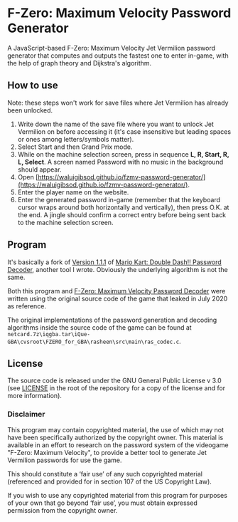 # F-Zero: Maximum Velocity Password Generator

A JavaScript-based F-Zero: Maximum Velocity Jet Vermilion password generator that computes and outputs the fastest one to enter in-game, with the help of graph theory and Dijkstra's algorithm.

## How to use

Note: these steps won't work for save files where Jet Vermilion has already been unlocked.

1. Write down the name of the save file where you want to unlock Jet Vermilion on before accessing it (it's case insensitive but leading spaces or ones among letters/symbols matter).
2. Select Start and then Grand Prix mode.
3. While on the machine selection screen, press in sequence **L, R, Start, R, L, Select**. A screen named Password with no music in the background should appear.
5. Open [https://waluigibsod.github.io/fzmv-password-generator/](https://waluigibsod.github.io/fzmv-password-generator/).
6. Enter the player name on the website.
7. Enter the generated password in-game (remember that the keyboard cursor wraps around both horizontally and vertically), then press O.K. at the end. A jingle should confirm a correct entry before being sent back to the machine selection screen.

## Program

It's basically a fork of [Version 1.1.1](https://github.com/WaluigiBSOD/mkdd-password-decoder/releases/tag/1.1.1) of [Mario Kart: Double Dash!! Password Decoder](https://github.com/WaluigiBSOD/mkdd-password-decoder), another tool I wrote. Obviously the underlying algorithm is not the same.

Both this program and [F-Zero: Maximum Velocity Password Decoder](https://github.com/WaluigiBSOD/fzmv-password-decoder) were written using the original source code of the game that leaked in July 2020 as reference.

The original implementations of the password generation and decoding algorithms inside the source code of the game can be found at `netcard.7z\iqgba.tar\iQue-GBA\cvsroot\FZERO_for_GBA\rasheen\src\main\ras_codec.c`.

## License

The source code is released under the GNU General Public License v 3.0 (see [LICENSE](https://github.com/WaluigiBSOD/fzmv-password-generator/blob/master/LICENSE) in the root of the repository for a copy of the license and for more information).

### Disclaimer

This program may contain copyrighted material, the use of which may not have been specifically authorized by the copyright owner.
This material is available in an effort to research on the password system of the videogame "F-Zero: Maximum Velocity", to provide a better tool to generate Jet Vermilion passwords for use the game.

This should constitute a ‘fair use’ of any such copyrighted material (referenced and provided for in section 107 of the US Copyright Law).

If you wish to use any copyrighted material from this program for purposes of your own that go beyond ‘fair use’, you must obtain expressed permission from the copyright owner.